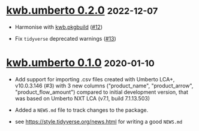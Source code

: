 # [kwb.umberto 0.2.0](https://github.com/KWB-R/kwb.umberto/releases/tag/v0.2.0) <small>2022-12-07</small>

* Harmonise with [kwb.pkgbuild](https://kwb-r.github.io/kwb.pkgbuild) ([#12](https://github.com/KWB-R/kwb.umberto/issues/12))

* Fix `tidyverse` deprecated warnings ([#13](https://github.com/KWB-R/kwb.umberto/issues/13))

# [kwb.umberto 0.1.0](https://github.com/KWB-R/kwb.umberto/releases/tag/v0.1.0) <small>2020-01-10</small>

* Add support for importing .csv files created with Umberto LCA+, v10.0.3.146 
(#3) with 3 new columns ("product_name", "product_arrow", "product_flow_amount") 
compared to initial development version, that was based on Umberto NXT LCA 
(v7.1, build 7.1.13.503)

* Added a `NEWS.md` file to track changes to the package.

* see https://style.tidyverse.org/news.html for writing a good `NEWS.md`


